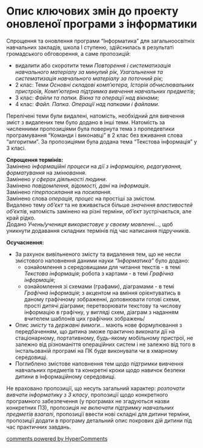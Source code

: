 <div id="hypercomments_widget" class="js-hypercomments-widget invisible"></div>

# Опис ключових змін  до проекту оновленої  програми  з інформатики

Спрощення та оновлення програми “Інформатика” для загальноосвітніх навчальних закладів, школа І ступеню, здійснилась в результаті громадського обговорення, а саме пропозицій:

- видалити або скоротити теми *Повторення і систематизація навчального матеріалу за минулий рік, Узагальнення та систематизація навчального матеріалу за поточний рік*;
- 2 клас: Теми *Основні складові комп’ютера, Історія обчислювальних пристроїв, Комп’ютерна підтримка вивчення навчальних предметів*;
- 3 клас: *Файли та папки. Вікна та операції над вікнами*;
- 4 клас: *Файл. Папка. Операції над папками і файлами*.

Перелічені теми були видалені, натомість, необхідний для вивчення зміст з видалених тем було додано в інші теми. 
Натомість за численними пропозиціями була повернута тема з пропедевтики програмування “Команди і виконавці” в 2 клас без вживання слова “алгоритми”. За пропозиціями була додана тема “Текстова інформація” у 3 класі. 

<b>Спрощення термінів:</b> <br>
Замінено <i>інформаційні процеси</i> на <i>дії з інформацією, редагування, форматування</i> на <i>змінювання</i>. <br>
Замінено <i>у сферах діяльності людини</i>.<br>
Замінено <i>повідомлення, відомості, дані</i> на <i>інформація</i>.<br>
Замінено <i>гіперпосилання</i> на <i>посилання</i>.<br>
Замінено слова <i>операція, процес</i> на простіші за змістом.<br>
Видалено тему <i>об’єкт</i> та не вживається більше <i>значення властивостей об’єктів</i>, натомість замінено на різні терміни, <i>об’єкт</i> зустрічається, але край рідко. <br>
Додано <i>Учень/учениця використовує у своєму мовленні...</i>, щоб уникнути додавання складних термінів під час написання підручників. <br>

<b>Осучаснення:</b> <br>
* За рахунок вивільненого змісту та видалення тем, що не несли змістового наповнення даними науки <i>“Інформатика”</i> було додано:
	* ознайомлення з середовищами для читання текстів - в темі <i>Текстова інформація</i>; робота з картами - в темі <i>Графічна інформація</i>; 
	* ознайомлення зі схемами (графами), діаграмами - в темі <i>Графічна інформація</i>; з акцентом на вміння орієнтуватись в даному графічному зображенні, доповнювати готові схеми, прості дитячі діаграми; перетворювати текстову та числову інформацію в графічну, у вигляді схем, діаграм з наданням вчителем шаблонів цих графічних зображень/
* Опис <i>змісту</i> та <i>державні вимоги...</i> мають нове формулювання з передбаченням, що дитина зможе практично виконати дії на стаціонарному, портативному, будь-якому мобільному пристрої, не залежно від різноманіття операційних систем і не залежно від того в інстальованій програмі на ПК буде виконувати чи в хмарному середовищі.
* Поглиблено змістове наповнення тем щодо підтримки вивчення навчальних предметів та конкретні кроки щодо навичок безпеки дитини в інформаційному середовищі.

Не враховано пропозиції, що несуть загальний характер: <i>розпочати вивчати інформатику з 3 класу</i>, пропозиції щодо конкретного програмного забезпечення (у програмах не згадуються назви конкретних ПЗ), пропозиція <i>не включати підтримку навчальних предметів взагалі</i>, пропозиції ввести нові складні для дитини терміни, пропозиції додати в програму детальний опис покрових дій дитини під час практичних завдань. 

<div class="js-hypercomments-container">
<a href="http://hypercomments.com" class="hc-link" title="comments widget">comments powered by HyperComments</a>
</div>